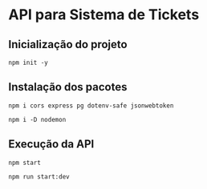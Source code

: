 # API para Sistema de Tickets

## Inicialização do projeto

`npm init -y`

## Instalação dos pacotes

`npm i cors express pg dotenv-safe jsonwebtoken`

`npm i -D nodemon`

## Execução da API

`npm start`

`npm run start:dev`